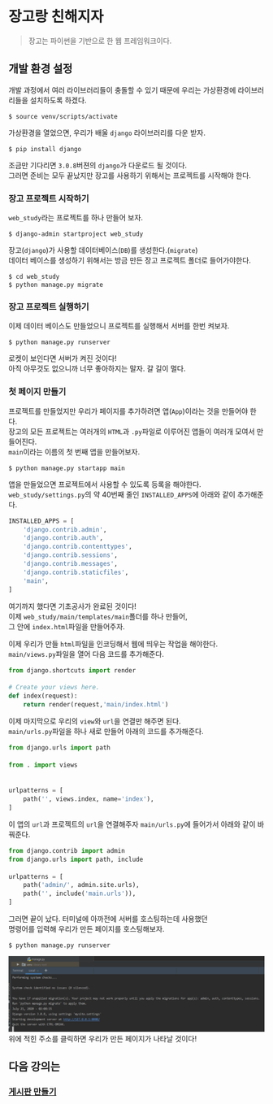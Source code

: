 # 장고랑 친해지자
> 장고는 파이썬을 기반으로 한 웹 프레임워크이다.  

## 개발 환경 설정  
개발 과정에서 여러 라이브러리들이 충돌할 수 있기 때문에 우리는 가상환경에 라이브러리들을 설치하도록 하겠다.  

```shell script
$ source venv/scripts/activate
```  

가상환경을 열었으면, 우리가 배울 `django` 라이브러리를 다운 받자.  

```shell script
$ pip install django
``` 

조금만 기다리면 `3.0.8`버젼의 `django`가 다운로드 될 것이다.  
그러면 준비는 모두 끝났지만 장고를 사용하기 위해서는 프로젝트를 시작해야 한다.  

### 장고 프로젝트 시작하기  
`web_study`라는 프로젝트를 하나 만들어 보자.    
```shell script
$ django-admin startproject web_study
```
장고(`django`)가 사용할 데이터베이스(`DB`)를 생성한다.(`migrate`)  
데이터 베이스를 생성하기 위해서는 방금 만든 장고 프로젝트 폴더로 들어가야한다.  
```console
$ cd web_study
$ python manage.py migrate
```  

### 장고 프로젝트 실행하기
이제 데이터 베이스도 만들었으니 프로젝트를 실행해서 서버를 한번 켜보자.  
```console
$ python manage.py runserver 
```  
로켓이 보인다면 서버가 켜진 것이다!  
아직 아무것도 없으니까 너무 좋아하지는 말자. 갈 길이 멀다.  

### 첫 페이지 만들기
프로젝트를 만들었지만 우리가 페이지를 추가하려면 앱(`App`)이라는 것을 만들어야 한다.  
장고의 모든 프로젝트는 여러개의 `HTML`과 `.py`파일로 이루어진 앱들이 여러개 모여서 만들어진다.  
`main`이라는 이름의 첫 번째 앱을 만들어보자.  
```shell script
$ python manage.py startapp main
```  
앱을 만들었으면 프로젝트에서 사용할 수 있도록 등록을 해야한다.  
`web_study/settings.py`의 약 40번째 줄인 `INSTALLED_APPS`에 아래와 같이 추가해준다.  
```python
INSTALLED_APPS = [
    'django.contrib.admin',
    'django.contrib.auth',
    'django.contrib.contenttypes',
    'django.contrib.sessions',
    'django.contrib.messages',
    'django.contrib.staticfiles',
    'main',
]
```  
여기까지 했다면 기초공사가 완료된 것이다!  
이제 `web_study/main/templates/main`폴더를 하나 만들어,  
그 안에 `index.html`파일을 만들어주자.  

이제 우리가 만들 `html`파일을 인코딩해서 웹에 띄우는 작업을 해야한다.  
`main/views.py`파일을 열어 다음 코드를 추가해준다.  

```python
from django.shortcuts import render

# Create your views here.
def index(request):
    return render(request,'main/index.html')
```  
이제 마지막으로 우리의 `view`와 `url`을 연결만 해주면 된다.  
`main/urls.py`파일을 하나 새로 만들어 아래의 코드를 추가해준다.  
```python
from django.urls import path

from . import views


urlpatterns = [
    path('', views.index, name='index'),
]
```  
이 앱의 `url`과 프로젝트의 `url`을 연결해주자
`main/urls.py`에 들어가서 아래와 같이 바꿔준다.  

```python
from django.contrib import admin
from django.urls import path, include

urlpatterns = [
    path('admin/', admin.site.urls),
    path('', include('main.urls')),
]
```  
그러면 끝이 났다. 터미널에 아까전에 서버를 호스팅하는데 사용했던  
명령어를 입력해 우리가 만든 페이지를 호스팅해보자.  

```shell script
$ python manage.py runserver
```

![shell](./statics/classdata/boot/shell.PNG)  
위에 적힌 주소를 클릭하면 우리가 만든 페이지가 나타날 것이다!  

## 다음 강의는
### [게시판 만들기](./classdata/Django2.md)